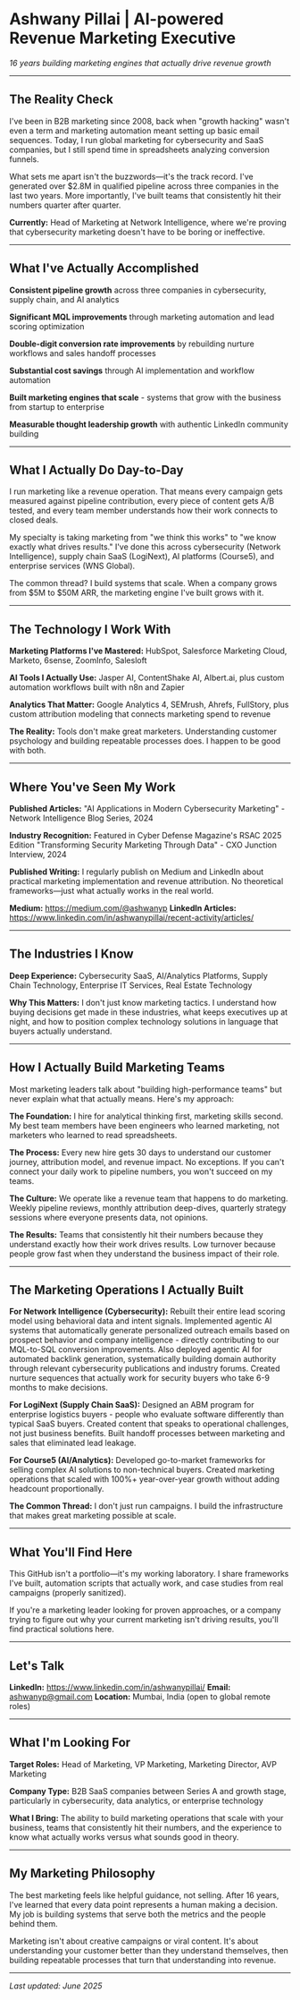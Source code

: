 # Ashwany Pillai | AI-powered Revenue Marketing Executive

*16 years building marketing engines that actually drive revenue growth*

---

## The Reality Check

I've been in B2B marketing since 2008, back when "growth hacking" wasn't even a term and marketing automation meant setting up basic email sequences. Today, I run global marketing for cybersecurity and SaaS companies, but I still spend time in spreadsheets analyzing conversion funnels.

What sets me apart isn't the buzzwords—it's the track record. I've generated over $2.8M in qualified pipeline across three companies in the last two years. More importantly, I've built teams that consistently hit their numbers quarter after quarter.

**Currently:** Head of Marketing at Network Intelligence, where we're proving that cybersecurity marketing doesn't have to be boring or ineffective.

---

## What I've Actually Accomplished

**Consistent pipeline growth** across three companies in cybersecurity, supply chain, and AI analytics

**Significant MQL improvements** through marketing automation and lead scoring optimization

**Double-digit conversion rate improvements** by rebuilding nurture workflows and sales handoff processes

**Substantial cost savings** through AI implementation and workflow automation

**Built marketing engines that scale** - systems that grow with the business from startup to enterprise

**Measurable thought leadership growth** with authentic LinkedIn community building

---

## What I Actually Do Day-to-Day

I run marketing like a revenue operation. That means every campaign gets measured against pipeline contribution, every piece of content gets A/B tested, and every team member understands how their work connects to closed deals.

My specialty is taking marketing from "we think this works" to "we know exactly what drives results." I've done this across cybersecurity (Network Intelligence), supply chain SaaS (LogiNext), AI platforms (Course5), and enterprise services (WNS Global).

The common thread? I build systems that scale. When a company grows from $5M to $50M ARR, the marketing engine I've built grows with it.

---

## The Technology I Work With

**Marketing Platforms I've Mastered:**
HubSpot, Salesforce Marketing Cloud, Marketo, 6sense, ZoomInfo, Salesloft

**AI Tools I Actually Use:**
Jasper AI, ContentShake AI, Albert.ai, plus custom automation workflows built with n8n and Zapier

**Analytics That Matter:**
Google Analytics 4, SEMrush, Ahrefs, FullStory, plus custom attribution modeling that connects marketing spend to revenue

**The Reality:** Tools don't make great marketers. Understanding customer psychology and building repeatable processes does. I happen to be good with both.

---

## Where You've Seen My Work

**Published Articles:**
"AI Applications in Modern Cybersecurity Marketing" - Network Intelligence Blog Series, 2024

**Industry Recognition:**
Featured in Cyber Defense Magazine's RSAC 2025 Edition
"Transforming Security Marketing Through Data" - CXO Junction Interview, 2024

**Published Writing:**
I regularly publish on Medium and LinkedIn about practical marketing implementation and revenue attribution. No theoretical frameworks—just what actually works in the real world.

**Medium:** https://medium.com/@ashwanyp
**LinkedIn Articles:** https://www.linkedin.com/in/ashwanypillai/recent-activity/articles/

---

## The Industries I Know

**Deep Experience:**
Cybersecurity SaaS, AI/Analytics Platforms, Supply Chain Technology, Enterprise IT Services, Real Estate Technology

**Why This Matters:** I don't just know marketing tactics. I understand how buying decisions get made in these industries, what keeps executives up at night, and how to position complex technology solutions in language that buyers actually understand.

---

## How I Actually Build Marketing Teams

Most marketing leaders talk about "building high-performance teams" but never explain what that actually means. Here's my approach:

**The Foundation:** I hire for analytical thinking first, marketing skills second. My best team members have been engineers who learned marketing, not marketers who learned to read spreadsheets.

**The Process:** Every new hire gets 30 days to understand our customer journey, attribution model, and revenue impact. No exceptions. If you can't connect your daily work to pipeline numbers, you won't succeed on my teams.

**The Culture:** We operate like a revenue team that happens to do marketing. Weekly pipeline reviews, monthly attribution deep-dives, quarterly strategy sessions where everyone presents data, not opinions.

**The Results:** Teams that consistently hit their numbers because they understand exactly how their work drives results. Low turnover because people grow fast when they understand the business impact of their role.

---

## The Marketing Operations I Actually Built

**For Network Intelligence (Cybersecurity):**
Rebuilt their entire lead scoring model using behavioral data and intent signals. Implemented agentic AI systems that automatically generate personalized outreach emails based on prospect behavior and company intelligence - directly contributing to our MQL-to-SQL conversion improvements. Also deployed agentic AI for automated backlink generation, systematically building domain authority through relevant cybersecurity publications and industry forums. Created nurture sequences that actually work for security buyers who take 6-9 months to make decisions.

**For LogiNext (Supply Chain SaaS):**
Designed an ABM program for enterprise logistics buyers - people who evaluate software differently than typical SaaS buyers. Created content that speaks to operational challenges, not just business benefits. Built handoff processes between marketing and sales that eliminated lead leakage.

**For Course5 (AI/Analytics):**
Developed go-to-market frameworks for selling complex AI solutions to non-technical buyers. Created marketing operations that scaled with 100%+ year-over-year growth without adding headcount proportionally.

**The Common Thread:** I don't just run campaigns. I build the infrastructure that makes great marketing possible at scale.

---

## What You'll Find Here

This GitHub isn't a portfolio—it's my working laboratory. I share frameworks I've built, automation scripts that actually work, and case studies from real campaigns (properly sanitized).

If you're a marketing leader looking for proven approaches, or a company trying to figure out why your current marketing isn't driving results, you'll find practical solutions here.

---

## Let's Talk

**LinkedIn:** https://www.linkedin.com/in/ashwanypillai/
**Email:** ashwanyp@gmail.com
**Location:** Mumbai, India (open to global remote roles)

---

## What I'm Looking For

**Target Roles:** Head of Marketing, VP Marketing, Marketing Director, AVP Marketing

**Company Type:** B2B SaaS companies between Series A and growth stage, particularly in cybersecurity, data analytics, or enterprise technology

**What I Bring:** The ability to build marketing operations that scale with your business, teams that consistently hit their numbers, and the experience to know what actually works versus what sounds good in theory.

---

## My Marketing Philosophy

The best marketing feels like helpful guidance, not selling. After 16 years, I've learned that every data point represents a human making a decision. My job is building systems that serve both the metrics and the people behind them.

Marketing isn't about creative campaigns or viral content. It's about understanding your customer better than they understand themselves, then building repeatable processes that turn that understanding into revenue.

---

*Last updated: June 2025*
